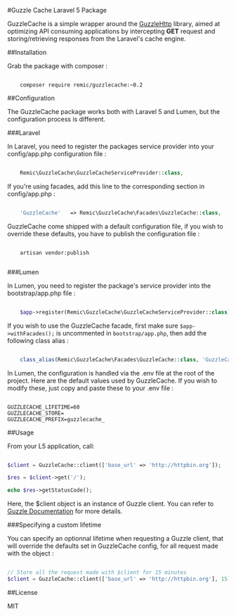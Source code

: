 #Guzzle Cache Laravel 5 Package

GuzzleCache is a simple wrapper around the [GuzzleHttp](http://docs.guzzlephp.org/en/latest/) library, aimed at optimizing API consuming applications by intercepting **GET** request and storing/retrieving responses from the Laravel's cache engine.

##Installation

Grab the package with composer :

```

    composer require remic/guzzlecache:~0.2

```

##Configuration

The GuzzleCache package works both with Laravel 5 and Lumen, but the configuration process is different. 

###Laravel

In Laravel, you need to register the packages service provider into your config/app.php configuration file :

```php

    Remic\GuzzleCache\GuzzleCacheServiceProvider::class, 

```

If you're using facades, add this line to the corresponding section in config/app.php :

```php

    'GuzzleCache'   => Remic\GuzzleCache\Facades\GuzzleCache::class,

```

GuzzleCache come shipped with a default configuration file, if you wish to override these defaults, you have to publish the configuration file :

```

    artisan vendor:publish
    
```

###Lumen

In Lumen, you need to register the package's service provider into the bootstrap/app.php file :

```php

    $app->register(Remic\GuzzleCache\GuzzleCacheServiceProvider::class);

```

If you wish to use the GuzzleCache facade, first make sure `$app->withFacades();` is uncommented in `bootstrap/app.php`, then add the following class alias :

```php

    class_alias(Remic\GuzzleCache\Facades\GuzzleCache::class, 'GuzzleCache');

```

In Lumen, the configuration is handled via the .env file at the root of the project. Here are the default values used by GuzzleCache. If you wish to modify these, just copy and paste these to your .env file :

```

GUZZLECACHE_LIFETIME=60
GUZZLECACHE_STORE=
GUZZLECACHE_PREFIX=guzzlecache_

```

##Usage

From your L5 application, call: 

```php

$client = GuzzleCache::client(['base_url' => 'http://httpbin.org']);

$res = $client->get('/');

echo $res->getStatusCode();

```

Here, the $client object is an instance of Guzzle client. You can refer to [Guzzle Documentation](http://docs.guzzlephp.org/en/latest/) for more details.

###Specifying a custom lifetime

You can specify an optionnal lifetime when requesting a Guzzle client, that will override the defaults set in GuzzleCache config, for all request made with the object :

```php

// Store all the request made with $client for 15 minutes
$client = GuzzleCache::client(['base_url' => 'http://httpbin.org'], 15); 

```

##License

MIT

